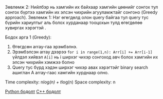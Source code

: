 Зөвлөмж 2: Нийлбэр нь хамгийн их байхаар хамгийн цөөнийг сонгох тул сонгох бүртээ хамгийн их элсэн чихрийн агууламжтайг сонгоно (Greedy approach).
Зөвлөмж 1: Нэг өгөгдөлд олон query байгаа тул query тус бүрийн хариултыг аль болох хурданаар тооцохын тулд өгөгдөлөө хувиргах хэрэгтэй .

Бодох арга 1 (Greedy): 
1. Өгөгдсөн array-гаа эрэмбэлнэ.
2. Эрэмбэлсэн array дээрээ `for i in range(1,n): Arr[i] += Arr[i-1]` үйлдэл хийвэл `A[i]` нь i ширхэг чихэр сонгоход авч болох хамгийн их элсэн чихрийн хэмжээ болно
3. Query тус бүрд хэдэн ширхэг чихэр авах хэрэгтэйг binary search ашиглан A array-гаас хамгийн хурднаар олно.

Time complexity: n*log(n) + t*log(n)
Space complexity: n


[Python бодолт](https://codeforces.com/contest/1676/submission/156698558)
[C++ бодолт](https://codeforces.com/contest/1676/submission/156649380)